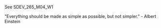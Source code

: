 See SDEV_265_M04_W1

"Everything should be made as simple as possible, but not simpler." - Albert Einstein
